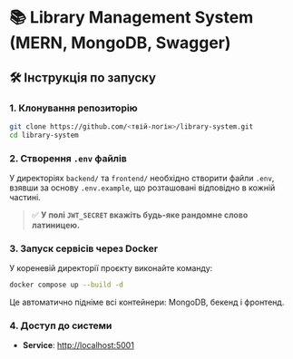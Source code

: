 # 📚 Library Management System (MERN, MongoDB, Swagger)

## 🛠️ Інструкція по запуску

### 1. Клонування репозиторію

```bash
git clone https://github.com/<твій-логін>/library-system.git
cd library-system
````

### 2. Створення `.env` файлів

У директоріях `backend/` та `frontend/` необхідно створити файли `.env`, взявши за основу `.env.example`, що розташовані відповідно в кожній частині.

> ✅ **У полі `JWT_SECRET` вкажіть будь-яке рандомне слово латиницею.**

### 3. Запуск сервісів через Docker

У кореневій директорії проєкту виконайте команду:

```bash
docker compose up --build -d
```

Це автоматично підніме всі контейнери: MongoDB, бекенд і фронтенд.

### 4. Доступ до системи

* **Service**: [http://localhost:5001](http://localhost:5001)
